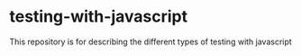 # testing-with-javascript
This repository is for describing the different types of testing with javascript
